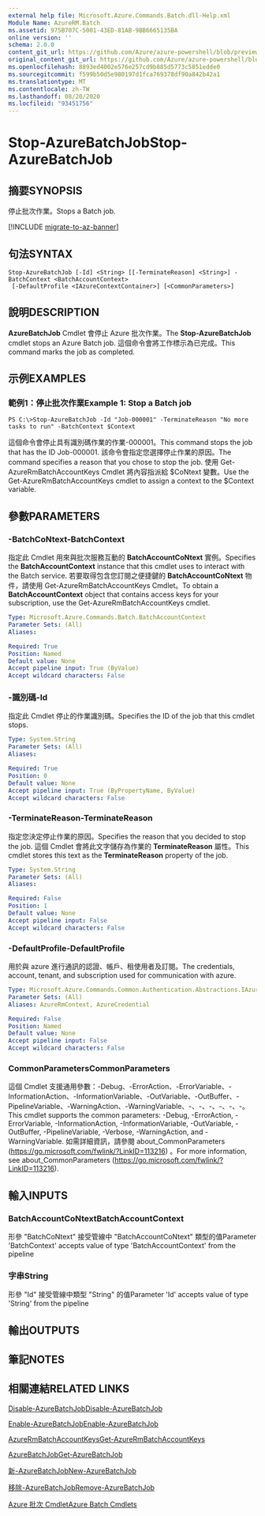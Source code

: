 ```yaml
---
external help file: Microsoft.Azure.Commands.Batch.dll-Help.xml
Module Name: AzureRM.Batch
ms.assetid: 975B707C-5001-43ED-81AB-9BB6665135BA
online version: ''
schema: 2.0.0
content_git_url: https://github.com/Azure/azure-powershell/blob/preview/src/ResourceManager/AzureBatch/Commands.Batch/help/Stop-AzureBatchJob.md
original_content_git_url: https://github.com/Azure/azure-powershell/blob/preview/src/ResourceManager/AzureBatch/Commands.Batch/help/Stop-AzureBatchJob.md
ms.openlocfilehash: 8893ed4002e576e257cd9b885d5773c5851edde0
ms.sourcegitcommit: f599b50d5e980197d1fca769378df90a842b42a1
ms.translationtype: MT
ms.contentlocale: zh-TW
ms.lasthandoff: 08/20/2020
ms.locfileid: "93451756"
---
```

# <span data-ttu-id="6d299-101">Stop-AzureBatchJob</span><span class="sxs-lookup"><span data-stu-id="6d299-101">Stop-AzureBatchJob</span></span>

## <span data-ttu-id="6d299-102">摘要</span><span class="sxs-lookup"><span data-stu-id="6d299-102">SYNOPSIS</span></span>
<span data-ttu-id="6d299-103">停止批次作業。</span><span class="sxs-lookup"><span data-stu-id="6d299-103">Stops a Batch job.</span></span>

[!INCLUDE [migrate-to-az-banner](../../includes/migrate-to-az-banner.md)]

## <span data-ttu-id="6d299-104">句法</span><span class="sxs-lookup"><span data-stu-id="6d299-104">SYNTAX</span></span>

```
Stop-AzureBatchJob [-Id] <String> [[-TerminateReason] <String>] -BatchContext <BatchAccountContext>
 [-DefaultProfile <IAzureContextContainer>] [<CommonParameters>]
```

## <span data-ttu-id="6d299-105">說明</span><span class="sxs-lookup"><span data-stu-id="6d299-105">DESCRIPTION</span></span>
<span data-ttu-id="6d299-106">**AzureBatchJob** Cmdlet 會停止 Azure 批次作業。</span><span class="sxs-lookup"><span data-stu-id="6d299-106">The **Stop-AzureBatchJob** cmdlet stops an Azure Batch job.</span></span>
<span data-ttu-id="6d299-107">這個命令會將工作標示為已完成。</span><span class="sxs-lookup"><span data-stu-id="6d299-107">This command marks the job as completed.</span></span>

## <span data-ttu-id="6d299-108">示例</span><span class="sxs-lookup"><span data-stu-id="6d299-108">EXAMPLES</span></span>

### <span data-ttu-id="6d299-109">範例1：停止批次作業</span><span class="sxs-lookup"><span data-stu-id="6d299-109">Example 1: Stop a Batch job</span></span>
```
PS C:\>Stop-AzureBatchJob -Id "Job-000001" -TerminateReason "No more tasks to run" -BatchContext $Context
```

<span data-ttu-id="6d299-110">這個命令會停止具有識別碼作業的作業-000001。</span><span class="sxs-lookup"><span data-stu-id="6d299-110">This command stops the job that has the ID Job-000001.</span></span>
<span data-ttu-id="6d299-111">該命令會指定您選擇停止作業的原因。</span><span class="sxs-lookup"><span data-stu-id="6d299-111">The command specifies a reason that you chose to stop the job.</span></span>
<span data-ttu-id="6d299-112">使用 Get-AzureRmBatchAccountKeys Cmdlet 將內容指派給 $CoNtext 變數。</span><span class="sxs-lookup"><span data-stu-id="6d299-112">Use the Get-AzureRmBatchAccountKeys cmdlet to assign a context to the $Context variable.</span></span>

## <span data-ttu-id="6d299-113">參數</span><span class="sxs-lookup"><span data-stu-id="6d299-113">PARAMETERS</span></span>

### <span data-ttu-id="6d299-114">-BatchCoNtext</span><span class="sxs-lookup"><span data-stu-id="6d299-114">-BatchContext</span></span>
<span data-ttu-id="6d299-115">指定此 Cmdlet 用來與批次服務互動的 **BatchAccountCoNtext** 實例。</span><span class="sxs-lookup"><span data-stu-id="6d299-115">Specifies the **BatchAccountContext** instance that this cmdlet uses to interact with the Batch service.</span></span>
<span data-ttu-id="6d299-116">若要取得包含您訂閱之便捷鍵的 **BatchAccountCoNtext** 物件，請使用 Get-AzureRmBatchAccountKeys Cmdlet。</span><span class="sxs-lookup"><span data-stu-id="6d299-116">To obtain a **BatchAccountContext** object that contains access keys for your subscription, use the Get-AzureRmBatchAccountKeys cmdlet.</span></span>

```yaml
Type: Microsoft.Azure.Commands.Batch.BatchAccountContext
Parameter Sets: (All)
Aliases: 

Required: True
Position: Named
Default value: None
Accept pipeline input: True (ByValue)
Accept wildcard characters: False
```

### <span data-ttu-id="6d299-117">-識別碼</span><span class="sxs-lookup"><span data-stu-id="6d299-117">-Id</span></span>
<span data-ttu-id="6d299-118">指定此 Cmdlet 停止的作業識別碼。</span><span class="sxs-lookup"><span data-stu-id="6d299-118">Specifies the ID of the job that this cmdlet stops.</span></span>

```yaml
Type: System.String
Parameter Sets: (All)
Aliases: 

Required: True
Position: 0
Default value: None
Accept pipeline input: True (ByPropertyName, ByValue)
Accept wildcard characters: False
```

### <span data-ttu-id="6d299-119">-TerminateReason</span><span class="sxs-lookup"><span data-stu-id="6d299-119">-TerminateReason</span></span>
<span data-ttu-id="6d299-120">指定您決定停止作業的原因。</span><span class="sxs-lookup"><span data-stu-id="6d299-120">Specifies the reason that you decided to stop the job.</span></span>
<span data-ttu-id="6d299-121">這個 Cmdlet 會將此文字儲存為作業的 **TerminateReason** 屬性。</span><span class="sxs-lookup"><span data-stu-id="6d299-121">This cmdlet stores this text as the **TerminateReason** property of the job.</span></span>

```yaml
Type: System.String
Parameter Sets: (All)
Aliases: 

Required: False
Position: 1
Default value: None
Accept pipeline input: False
Accept wildcard characters: False
```

### <span data-ttu-id="6d299-122">-DefaultProfile</span><span class="sxs-lookup"><span data-stu-id="6d299-122">-DefaultProfile</span></span>
<span data-ttu-id="6d299-123">用於與 azure 進行通訊的認證、帳戶、租使用者及訂閱。</span><span class="sxs-lookup"><span data-stu-id="6d299-123">The credentials, account, tenant, and subscription used for communication with azure.</span></span>

```yaml
Type: Microsoft.Azure.Commands.Common.Authentication.Abstractions.IAzureContextContainer
Parameter Sets: (All)
Aliases: AzureRmContext, AzureCredential

Required: False
Position: Named
Default value: None
Accept pipeline input: False
Accept wildcard characters: False
```

### <span data-ttu-id="6d299-124">CommonParameters</span><span class="sxs-lookup"><span data-stu-id="6d299-124">CommonParameters</span></span>
<span data-ttu-id="6d299-125">這個 Cmdlet 支援通用參數：-Debug、-ErrorAction、-ErrorVariable、-InformationAction、-InformationVariable、-OutVariable、-OutBuffer、-PipelineVariable、-WarningAction、-WarningVariable、-、-、-、-、-、-。</span><span class="sxs-lookup"><span data-stu-id="6d299-125">This cmdlet supports the common parameters: -Debug, -ErrorAction, -ErrorVariable, -InformationAction, -InformationVariable, -OutVariable, -OutBuffer, -PipelineVariable, -Verbose, -WarningAction, and -WarningVariable.</span></span> <span data-ttu-id="6d299-126">如需詳細資訊，請參閱 about_CommonParameters (https://go.microsoft.com/fwlink/?LinkID=113216) 。</span><span class="sxs-lookup"><span data-stu-id="6d299-126">For more information, see about_CommonParameters (https://go.microsoft.com/fwlink/?LinkID=113216).</span></span>

## <span data-ttu-id="6d299-127">輸入</span><span class="sxs-lookup"><span data-stu-id="6d299-127">INPUTS</span></span>

### <span data-ttu-id="6d299-128">BatchAccountCoNtext</span><span class="sxs-lookup"><span data-stu-id="6d299-128">BatchAccountContext</span></span>
<span data-ttu-id="6d299-129">形參 "BatchCoNtext" 接受管線中 "BatchAccountCoNtext" 類型的值</span><span class="sxs-lookup"><span data-stu-id="6d299-129">Parameter 'BatchContext' accepts value of type 'BatchAccountContext' from the pipeline</span></span>

### <span data-ttu-id="6d299-130">字串</span><span class="sxs-lookup"><span data-stu-id="6d299-130">String</span></span>
<span data-ttu-id="6d299-131">形參 "Id" 接受管線中類型 "String" 的值</span><span class="sxs-lookup"><span data-stu-id="6d299-131">Parameter 'Id' accepts value of type 'String' from the pipeline</span></span>

## <span data-ttu-id="6d299-132">輸出</span><span class="sxs-lookup"><span data-stu-id="6d299-132">OUTPUTS</span></span>

## <span data-ttu-id="6d299-133">筆記</span><span class="sxs-lookup"><span data-stu-id="6d299-133">NOTES</span></span>

## <span data-ttu-id="6d299-134">相關連結</span><span class="sxs-lookup"><span data-stu-id="6d299-134">RELATED LINKS</span></span>

[<span data-ttu-id="6d299-135">Disable-AzureBatchJob</span><span class="sxs-lookup"><span data-stu-id="6d299-135">Disable-AzureBatchJob</span></span>](./Disable-AzureBatchJob.md)

[<span data-ttu-id="6d299-136">Enable-AzureBatchJob</span><span class="sxs-lookup"><span data-stu-id="6d299-136">Enable-AzureBatchJob</span></span>](./Enable-AzureBatchJob.md)

[<span data-ttu-id="6d299-137">AzureRmBatchAccountKeys</span><span class="sxs-lookup"><span data-stu-id="6d299-137">Get-AzureRmBatchAccountKeys</span></span>](./Get-AzureRmBatchAccountKeys.md)

[<span data-ttu-id="6d299-138">AzureBatchJob</span><span class="sxs-lookup"><span data-stu-id="6d299-138">Get-AzureBatchJob</span></span>](./Get-AzureBatchJob.md)

[<span data-ttu-id="6d299-139">新-AzureBatchJob</span><span class="sxs-lookup"><span data-stu-id="6d299-139">New-AzureBatchJob</span></span>](./New-AzureBatchJob.md)

[<span data-ttu-id="6d299-140">移除-AzureBatchJob</span><span class="sxs-lookup"><span data-stu-id="6d299-140">Remove-AzureBatchJob</span></span>](./Remove-AzureBatchJob.md)

[<span data-ttu-id="6d299-141">Azure 批次 Cmdlet</span><span class="sxs-lookup"><span data-stu-id="6d299-141">Azure Batch Cmdlets</span></span>](./AzureRM.Batch.md)


